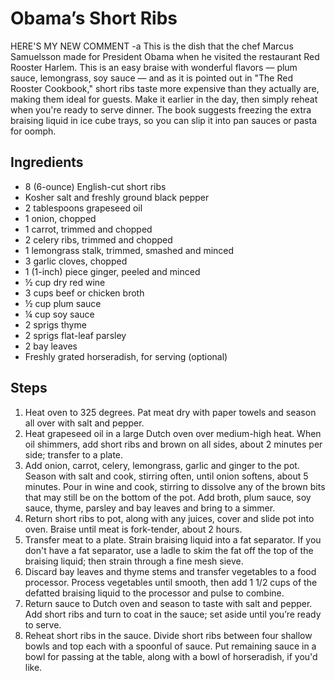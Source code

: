 ﻿# Obama’s Short Ribs
HERE'S MY NEW COMMENT -a
This is the dish that the chef Marcus Samuelsson made for President Obama when he visited the restaurant Red Rooster Harlem. This is an easy braise with wonderful flavors — plum sauce, lemongrass, soy sauce — and as it is pointed out in "The Red Rooster Cookbook," short ribs taste more expensive than they actually are, making them ideal for guests. Make it earlier in the day, then simply reheat when you're ready to serve dinner. The book suggests freezing the extra braising liquid in ice cube trays, so you can slip it into pan sauces or pasta for oomph.

## Ingredients
* 8 (6-ounce) English-cut short ribs
* Kosher salt and freshly ground black pepper
* 2 tablespoons grapeseed oil
* 1 onion, chopped
* 1 carrot, trimmed and chopped
* 2 celery ribs, trimmed and chopped
* 1 lemongrass stalk, trimmed, smashed and minced
* 3 garlic cloves, chopped
* 1 (1-inch) piece ginger, peeled and minced
* ½ cup dry red wine
* 3 cups beef or chicken broth
* ½ cup plum sauce
* ¼ cup soy sauce
* 2 sprigs thyme
* 2 sprigs flat-leaf parsley
* 2 bay leaves
* Freshly grated horseradish, for serving (optional)

## Steps
1. Heat oven to 325 degrees. Pat meat dry with paper towels and season all over with salt and pepper.
2. Heat grapeseed oil in a large Dutch oven over medium-high heat. When oil shimmers, add short ribs and brown on all sides, about 2 minutes per side; transfer to a plate.
3. Add onion, carrot, celery, lemongrass, garlic and ginger to the pot. Season with salt and cook, stirring often, until onion softens, about 5 minutes. Pour in wine and cook, stirring to dissolve any of the brown bits that may still be on the bottom of the pot. Add broth, plum sauce, soy sauce, thyme, parsley and bay leaves and bring to a simmer.
4. Return short ribs to pot, along with any juices, cover and slide pot into oven. Braise until meat is fork-tender, about 2 hours.
5. Transfer meat to a plate. Strain braising liquid into a fat separator. If you don't have a fat separator, use a ladle to skim the fat off the top of the braising liquid; then strain through a fine mesh sieve.
6. Discard bay leaves and thyme stems and transfer vegetables to a food processor. Process vegetables until smooth, then add 1 1/2 cups of the defatted braising liquid to the processor and pulse to combine.
7. Return sauce to Dutch oven and season to taste with salt and pepper. Add short ribs and turn to coat in the sauce; set aside until you’re ready to serve.
8. Reheat short ribs in the sauce. Divide short ribs between four shallow bowls and top each with a spoonful of sauce. Put remaining sauce in a bowl for passing at the table, along with a bowl of horseradish, if you'd like.